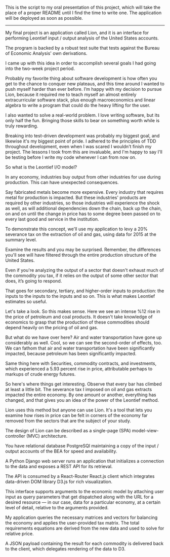 This is the script to my oral presentation of this project, which will take the place of a proper README until I find the time to write one. The application will be deployed as soon as possible.

------------

My final project is an application called Lion, and it is an interface for performing Leontief
input / output analysis of the United States accounts.

The program is backed by a robust test suite that tests against the Bureau of Economic Analysis' own derivations.

I came up with this idea in order to accomplish several goals I had going into the two-week project period.

Probably my favorite thing about software development is how often you get to the chance to conquer new plateaus, and this time around I wanted to push myself harder than ever before. I’m happy with my decision to pursue Lion, because it required me to teach myself an almost entirely extracurricular software stack, plus enough macroeconomics and linear algebra to write a program that could do the heavy lifting for the user.

I also wanted to solve a real-world problem. I love writing software, but its only half the fun. Bringing those skills to bear on something worth while is truly rewarding.

Breaking into test-driven development was probably my biggest goal, and likewise it's my biggest point of pride. I adhered to the principles of TDD throughout development, even when I was scared I wouldn't finish my project. The lessons I took from this are invaluable, and I'm happy to say I'll be testing before I write my code whenever I can from now on.

So what is the Leontief I/O model?

In any economy, industries buy output from other industries for use during production. This can have unexpected consequences.

Say fabricated metals become more expensive. Every industry that requires metal for production is impacted. But these industries' products are
required by other industries, so those industries will experience the shock as well, as will additional dependencies down the chain, back up the chain, on and on until the change in price has to some degree been passed on to every last good and service in the institution.

To demonstrate this concept, we'll use my application to levy a 20% severance tax on the extraction of oil and gas, using data for 2015 at the summary level.

Examine the results and you may be surprised. Remember, the differences you'll see will have filtered through the entire production structure of the United States.

Even if you're analyzing the output of a sector that doesn't exhaust much of the commodity you tax, if it relies on the output of some other sector that does, it’s going to respond.

That goes for secondary, tertiary, and higher-order inputs to production: the inputs to the inputs to the inputs and so on. This is what makes Leontief estimates so useful.

Let's take a look. So this makes sense. Here we see an intense %12 rise in the price of petroleum and coal products. It doesn't take knowledge of economics to grasp that the production of these commodities should depend heavily on the pricing of oil and gas.

But what do we have over here? Air and water transportation have gone up considerably as well. Cool, so we can see the second-order of effects, too. We can fathom that air and water transportation have been significantly impacted, because petroleum has been significantly impacted.

Same thing here with Securities, commodity contracts, and investments, which experienced a 5.93 percent rise in price, attributable perhaps to markups of crude energy futures.

So here's where things get interesting. Observe that every bar has climbed at least a little bit. The severance tax I imposed on oil and gas extracts impacted the entire economy. By one amount or another, everything has changed, and that gives you an idea of the power of the Leontief method.

Lion uses this method but anyone can use Lion. It's a tool that lets you examine how rises in price can be felt in corners of the economy far removed from the sectors that are the subject of your study.

The design of Lion can be described as a single-page (SPA) model-view-controller (MVC) architecture.

You have relational database PostgreSQl maintaining a copy of the input / output accounts of the BEA for speed and availability.

A Python Django web server runs an application that initializes a connection to the data and exposes a REST API for its retrieval.

The API is consumed by a React-Router React.js client which integrates data-driven DOM library D3.js for rich visualization.

This interface supports arguments to the economic model by attaching user input as query parameters that get dispatched along with the URL for a desired resource — in our case, data for a particular economy, at a certain level of detail, relative to the arguments provided.

My application queries the necessary matrices and vectors for balancing the economy and applies the user-provided tax matrix. The total requirements equations are derived from the new data and used to solve for relative price.

A JSON payload containing the result for each commodity is delivered back to the client, which delegates rendering of the data to D3.

